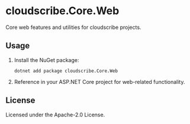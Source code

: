 # cloudscribe.Core.Web

Core web features and utilities for cloudscribe projects.

## Usage

1. Install the NuGet package:
   ```shell
   dotnet add package cloudscribe.Core.Web
   ```
2. Reference in your ASP.NET Core project for web-related functionality.

## License

Licensed under the Apache-2.0 License.
